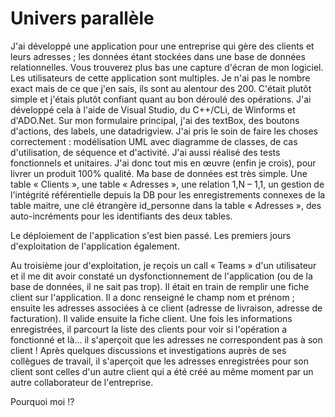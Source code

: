 # Univers parallèle

J'ai développé une application pour une entreprise qui gère des clients et leurs adresses ; les données étant stockées dans une base de données relationnelles. Vous trouverez plus bas une capture d'écran de mon logiciel. Les utilisateurs de cette application sont multiples. Je n'ai pas le nombre exact mais de ce que j'en sais, ils sont au alentour des 200. C'était plutôt simple et j'étais plutôt confiant quant au bon déroulé des opérations. J'ai développé cela à l'aide de Visual Studio, du C++/CLi, de Winforms et d'ADO.Net. Sur mon formulaire principal, j'ai des textBox, des boutons d'actions, des labels, une datadrigview. J'ai pris le soin de faire les choses correctement : modélisation UML avec diagramme de classes, de cas d'utilisation, de séquence et d'activité. J'ai aussi réalisé des tests fonctionnels et unitaires. J'ai donc tout mis en œuvre (enfin je crois), pour livrer un produit 100% qualité. Ma base de données est très simple. Une table « Clients », une table « Adresses », une relation 1,N – 1,1, un gestion de l'intégrité référentielle depuis la DB pour les enregistrements connexes de la table maitre, une clé étrangère id_personne dans la table « Adresses », des auto-incréments pour les identifiants des deux tables.

Le déploiement de l'application s'est bien passé. Les premiers jours d'exploitation de l'application également.

Au troisième jour d'exploitation, je reçois un call « Teams » d'un utilisateur et il me dit avoir constaté un dysfonctionnement de l'application (ou de la base de données, il ne sait pas trop). Il était en train de remplir une fiche client sur l'application. Il a donc renseigné le champ nom et prénom ; ensuite les adresses associées à ce client (adresse de livraison, adresse de facturation). Il valide ensuite la fiche client. Une fois les informations enregistrées, il parcourt la liste des clients pour voir si l'opération a fonctionné et là... il s'aperçoit que les adresses ne correspondent pas à son client ! Après quelques discussions et investigations auprès de ses collègues de travail, il s'aperçoit que les adresses enregistrées pour son client sont celles d'un autre client qui a été créé au même moment par un autre collaborateur de l'entreprise.

Pourquoi moi !?